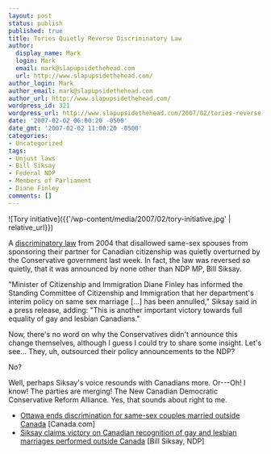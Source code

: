 ```yaml
---
layout: post
status: publish
published: true
title: Tories Quietly Reverse Discriminatory Law
author:
  display_name: Mark
  login: Mark
  email: mark@slapupsidethehead.com
  url: http://www.slapupsidethehead.com/
author_login: Mark
author_email: mark@slapupsidethehead.com
author_url: http://www.slapupsidethehead.com/
wordpress_id: 321
wordpress_url: http://www.slapupsidethehead.com/2007/02/tories-reverse-law/
date: '2007-02-02 06:00:20 -0500'
date_gmt: '2007-02-02 11:00:20 -0500'
categories:
- Uncategorized
tags:
- Unjust laws
- Bill Siksay
- Federal NDP
- Members of Parliament
- Diane Finley
comments: []
---
```

![Tory initiative]({{'/wp-content/media/2007/02/tory-initiative.jpg' | relative_url}})

A [discriminatory law](http://www.slapupsidethehead.com/2006/12/canada-ignores-unions/) from 2004 that disallowed same-sex spouses from sponsoring their partner for Canadian citizenship was quietly overturned by the Conservative government last week. In fact, the law was reversed _so_ quietly, that it was announced by none other than NDP MP, Bill Siksay.

"Minister of Citizenship and Immigration Diane Finley has informed the Standing Committee of Citizenship and Immigration that her department's interim policy on same sex marriage [...] has been annulled," Siksay said in a press release, adding: "This is another important victory towards full equality of gay and lesbian Canadians."

Now, there's no word on why the Conservatives didn't announce this change themselves, although I guess I could try to share some insight. Let's see... They, uh, outsourced their policy announcements to the NDP?

No?

Well, perhaps Siksay's voice resounds with Canadians more. Or---Oh! I know! The parties are merging! The New Canadian Democratic Conservative Reform Alliance. Yes, that sounds about right to me.

- [Ottawa ends discrimination for same-sex couples married outside Canada](http://www.canada.com/topics/news/national/story.html?id=b647b9da-a58d-4d56-bdd1-368ed2e8aace&k=84098) [Canada.com]
- [Siksay claims victory on Canadian recognition of gay and lesbian marriages performed outside Canada](http://action.web.ca/home/billsiksay/en_alerts.shtml?x=95709) [Bill Siksay, NDP]
